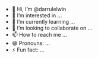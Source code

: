 - 👋 Hi, I’m @darrulelwin
- 👀 I’m interested in ...
- 🌱 I’m currently learning ...
- 💞️ I’m looking to collaborate on ...
- 📫 How to reach me ...
- 😄 Pronouns: ...
- ⚡ Fun fact: ...

<!---
darrulelwin/darrulelwin is a ✨ special ✨ repository because its `README.md` (this file) appears on your GitHub profile.
You can click the Preview link to take a look at your changes.
--->
